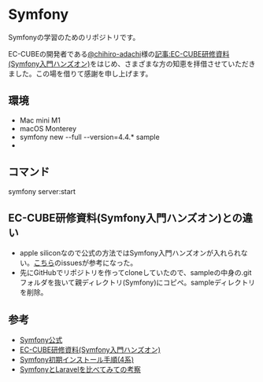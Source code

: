 # Symfony
Symfonyの学習のためのリポジトリです。

EC-CUBEの開発者である[@chihiro-adachi](https://qiita.com/chihiro-adachi)様の[記事:EC-CUBE研修資料(Symfony入門ハンズオン)](https://qiita.com/chihiro-adachi/items/ccb00206c7288c1804b0#formtype%E3%82%92%E5%88%A9%E7%94%A8%E3%81%97%E3%81%9F%E3%83%95%E3%82%A9%E3%83%BC%E3%83%A0%E4%BD%9C%E6%88%90%E6%97%A5%E6%9C%AC%E8%AA%9E%E5%8C%96%E3%81%A8csrf-protection)をはじめ、さまざまな方の知恵を拝借させていただきました。この場を借りて感謝を申し上げます。

## 環境
- Mac mini M1
- macOS Monterey
- symfony new --full --version=4.4.* sample
- 

## コマンド
symfony server:start

## EC-CUBE研修資料(Symfony入門ハンズオン)との違い
- apple siliconなので公式の方法ではSymfony入門ハンズオンが入れられない。[こちら](https://github.com/symfony/cli/issues/384)のissuesが参考になった。
- 先にGitHubでリポジトリを作ってcloneしていたので、sampleの中身の.gitフォルダを抜いて親ディレクトリ(Symfony)にコピペ。sampleディレクトリを削除。
## 参考
- [Symfony公式](https://symfony.com)
- [EC-CUBE研修資料(Symfony入門ハンズオン)](https://qiita.com/chihiro-adachi/items/ccb00206c7288c1804b0#formtype%E3%82%92%E5%88%A9%E7%94%A8%E3%81%97%E3%81%9F%E3%83%95%E3%82%A9%E3%83%BC%E3%83%A0%E4%BD%9C%E6%88%90%E6%97%A5%E6%9C%AC%E8%AA%9E%E5%8C%96%E3%81%A8csrf-protection)
- [Symfony初期インストール手順(4系)](https://qiita.com/hiiro/items/17a1996821ac919e4657)
- [SymfonyとLaravelを比べてみての考察](https://kohkimakimoto.hatenablog.com/entry/2014/02/03/111525)

